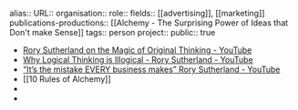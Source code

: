 alias::
URL::
organisation::
role::
fields:: [[advertising]], [[marketing]] 
publications-productions:: [[Alchemy - The Surprising Power of Ideas that Don't make Sense]] 
tags:: person
project::
public:: true

- [Rory Sutherland on the Magic of Original Thinking - YouTube](https://www.youtube.com/watch?v=SG-iLV_NJL8)
- [Why Logical Thinking is Illogical - Rory Sutherland - YouTube](https://www.youtube.com/watch?v=QtvoGUxF8C0)
- [“It’s the mistake EVERY business makes” Rory Sutherland - YouTube](https://www.youtube.com/watch?v=f_pwzw601-k)
- [[10 Rules of Alchemy]]
-
-